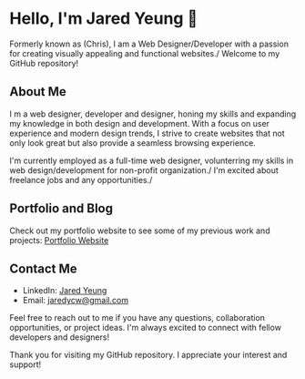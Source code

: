 # Hello, I'm Jared Yeung 👋
Formerly known as (Chris), I am a Web Designer/Developer with a passion for creating visually appealing and functional websites./
Welcome to my GitHub repository!

## About Me

I m a web designer, developer and designer, honing my skills and expanding my knowledge in both design and development. 
With a focus on user experience and modern design trends, I strive to create websites that not only look great but also provide a seamless browsing experience.

I'm currently employed as a full-time web designer, volunterring my skills in web design/development for non-profit organization./
I'm excited about freelance jobs and any opportunities./


## Portfolio and Blog

Check out my portfolio website to see some of my previous work and projects: [Portfolio Website](https://www.jaredyeung.com/)

## Contact Me

- LinkedIn: [Jared Yeung](https://www.linkedin.com/in/jared-yeung-318714208/)
- Email: [jaredycw@gmail.com](mailto:jaredycw@gmail.com)
 

Feel free to reach out to me if you have any questions, collaboration opportunities, or project ideas. I'm always excited to connect with fellow developers and designers!

Thank you for visiting my GitHub repository. I appreciate your interest and support!
